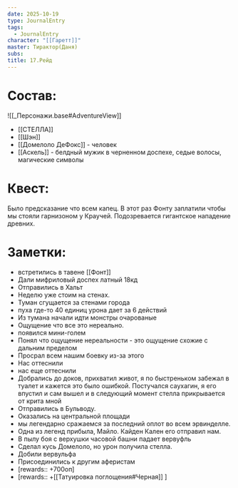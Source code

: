 ```yaml
---
date: 2025-10-19
type: JournalEntry
tags:
  - JournalEntry
character: "[[Гаретт]]"
master: Тирактор(Даня)
subs:
title: 17.Рейд
---
```

# Состав:
![[_Персонажи.base#AdventureView]]
- [[СТЕЛЛА]]
- [[Шэн]]
- [[Домелоло ДеФокс]] - человек
- [[Аскель]] - белдный мужик в черненном доспехе, седые волосы, магические символы
# Квест:
Было предсказание что всем капец. В этот раз Фонту заплатили чтобы мы стояли гарнизоном у Краучей. Подозревается гигантское нападение древних.
# Заметки:
- встретились в тавене [[Фонт]]
- Дали мифриловый доспех латный 18кд
- Отправились в Хальт
- Неделю уже стоим на стенах.
- Туман сгущается за стенами города
- пуха где-то 40 единиц урона дает за 6 действий
- Из тумана начали идти монстры очарованые
- Ощущение что все это нереально.
- появился мини-голем
- Понял что ощущение нереальности - это ощущение схожие с дальним пределом
- Просрал всем нашим боевку из-за этого
- Нас оттеснили
- нас еще оттеснили
- Добрались до доков, прихватил живот, я по быстреньком забежал в туалет и кажется это было ошибкой. Постучался саухагин, я его впустил и сам вышел и в следующий момент стелла прикрывается от крита мной
- Отправились в Бульводу.
- Оказались на центральной площади
- мы легендарно сражаемся за последний оплот во всем эрвинделле.
- Одна из легенд прибыла, Майло. Кайден Кален его отправил нам.
- В пылу боя с верхушки часовой башни падает вервуфль
- Сделал кусь Домелоло, но урон получила стелла.
- Добили вервульфа
- Присоединились к другим аферистам
- [rewards:: +700оп]
- [rewards:: +[[Татуировка поглощения#Черная]] ]
